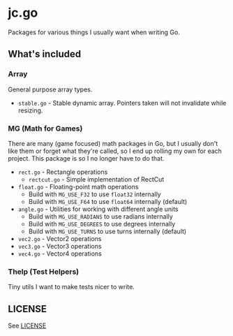 # jc.go

Packages for various things I usually want when writing Go.

## What's included

### Array

General purpose array types.

- `stable.go` - Stable dynamic array. Pointers taken will not invalidate while resizing.

### MG (Math for Games)

There are many (game focused) math packages in Go, but I usually don't like them or forget what they're called, so I end up rolling my own for each project. This package is so I no longer have to do that.

- `rect.go` - Rectangle operations
   - `rectcut.go` - Simple implementation of RectCut
- `float.go` - Floating-point math operations
   - Build with `MG_USE_F32` to use `float32` internally
   - Build with `MG_USE_F64` to use `float64` internally (default)
- `angle.go` - Utilities for working with different angle units
   - Build with `MG_USE_RADIANS` to use radians internally
   - Build with `MG_USE_DEGREES` to use degrees internally
   - Build with `MG_USE_TURNS` to use turns internally (default)
- `vec2.go` - Vector2 operations
- `vec3.go` - Vector3 operations
- `vec4.go` - Vector4 operations

### Thelp (Test Helpers)

Tiny utils I want to make tests nicer to write.

## LICENSE

See [LICENSE](./LICENSE)
